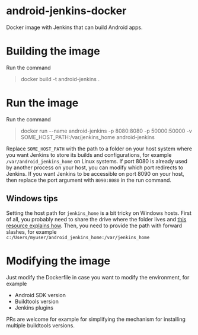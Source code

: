 # android-jenkins-docker
Docker image with Jenkins that can build Android apps.

# Building the image
Run the command
>docker build -t android-jenkins .

# Run the image
Run the command
>docker run --name android-jenkins -p 8080:8080 -p 50000:50000 -v SOME_HOST_PATH:/var/jenkins_home android-jenkins

Replace ```SOME_HOST_PATH``` with the path to a folder on your host system where you want Jenkins to store its builds and configurations, for example ```/var/android_jenkins_home``` on Linux systems. If port 8080 is already used by another process on your host, you can modify which port redirects to Jenkins. If you want Jenkins to be accessible on port 8090 on your host, then replace the port argument with ```8090:8080``` in the run command.

## Windows tips
Setting the host path for ```jenkins_home``` is a bit tricky on Windows hosts. First of all, you probably need to share the drive where the folder lives and [this resource explains how](https://rominirani.com/docker-on-windows-mounting-host-directories-d96f3f056a2c#.7ec1d330n). Then, you need to provide the path with forward slashes, for example ```c:/Users/myuser/android_jenkins_home:/var/jenkins_home```

# Modifying the image
Just modify the Dockerfile in case you want to modify the environment, for example
* Android SDK version
* Buildtools version
* Jenkins plugins

PRs are welcome for example for simplifying the mechanism for installing multiple buildtools versions.
